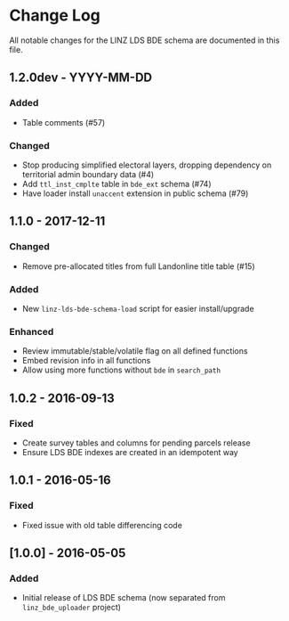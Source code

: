 # Change Log

All notable changes for the LINZ LDS BDE schema are documented in
this file.

## 1.2.0dev - YYYY-MM-DD
### Added
- Table comments (#57)
### Changed
- Stop producing simplified electoral layers, dropping dependency
  on territorial admin boundary data (#4)
- Add `ttl_inst_cmplte` table in `bde_ext` schema (#74)
- Have loader install `unaccent` extension in public schema (#79)

## 1.1.0 - 2017-12-11
### Changed
- Remove pre-allocated titles from full Landonline title table (#15)
### Added
- New `linz-lds-bde-schema-load` script for easier install/upgrade
### Enhanced
- Review immutable/stable/volatile flag on all defined functions
- Embed revision info in all functions
- Allow using more functions without `bde` in `search_path`

## 1.0.2 - 2016-09-13
### Fixed
- Create survey tables and columns for pending parcels release
- Ensure LDS BDE indexes are created in an idempotent way

## 1.0.1 - 2016-05-16
### Fixed
- Fixed issue with old table differencing code

## [1.0.0] - 2016-05-05
### Added
- Initial release of LDS BDE schema (now separated from
  `linz_bde_uploader` project)

